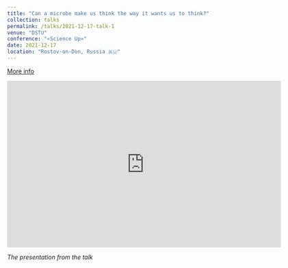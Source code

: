 ```yaml
---
title: "Can a microbe make us think the way it wants us to think?"
collection: talks
permalink: /talks/2021-12-17-talk-1
venue: "DSTU"
conference: "«Science Up»"
date: 2021-12-17
location: "Rostov-on-Don, Russia 🇷🇺"
---
```


<a href="https://vk.com/wall-122406894_1436"><i class="fas fa-fw fa-link zoom" aria-hidden="true"></i>More info</a>

<iframe src="https://docs.google.com/presentation/d/1sMCTt0Hd8xHu5EdyiRqmK0nf8siEeUgBilBGZ-3xgao/embed?start=false&loop=false&delayms=3000" frameborder="0" width="640" height="389" allowfullscreen="true" mozallowfullscreen="true" webkitallowfullscreen="true"></iframe>

_The presentation from the talk_
